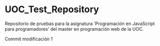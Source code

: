 # UOC_Test_Repository
Repositorio de pruebas para la asignatura 'Programación en JavaScript para programadores' del master en programación web de la UOC. 

Commit modificación 1
